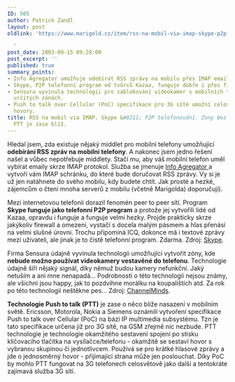 ```yaml
---
ID: 505
author: Patrick Zandl
layout: post
oldlink: 'https://www.marigold.cz/item/rss-na-mobil-via-imap-skype-p2p-telefonovani-zony-bez-videotelefonu-ptt-je-zase-bliz

  '
post_date: 2003-09-15 09:28:00
post_excerpt: ''
published: true
summary_points:
- Info Agregator umožňuje odebírat RSS zprávy na mobilu přes IMAP emailovou schránku.
- Skype, P2P telefonní program od tvůrců Kazaa, funguje dobře i přes firewally.
- Sensura vyvinula technologii pro zablokování videokamer v mobilních telefonech v
  určitých zónách.
- Push to talk over Cellular (PoC) specifikace pro 3G sítě umožní celosvětové PTT
  hovory.
title: RSS na mobil via IMAP. Skype &#8211; P2P telefonování. Zony bez videotelefonů.
  PTT je zase blíž.
---
```


<p>
Hledal jsem, zda existuje nějaký middlet pro mobilní telefony umožňující <STRONG>odebírání RSS zpráv na mobilní telefony</STRONG>. A nakonec jsem jedno řešení našel a vůbec nepotřebuje middlety. Stačí mu, aby váš mobilní telefon uměl vybírat emaily skrze IMAP protokol. Služba se jmenuje <A href="http://rss.blogstreet.com/" target=_blank>Info Agregator </A>a vytvoří vám IMAP schránku, do které bude doručovat RSS zprávy. Vy si je už jen natáhnete do svého mobilu, kdy budete chtít. Jak prosté&#160;a hezké, zájemcům o čtení mnoha serverů z mobilu (včetně Marigolda) doporučuji).</p>

<p>
Mezi internetovou telefonii dorazil fenomén peer to peer sítí. Program <STRONG>Skype funguje jako telefonní P2P program</STRONG> a protože jej vytvořili lidé od Kazaa, opravdu i funguje a funguje velmi hezky. Projde prakticky skrze jakýkoliv firewall a omezení, vystačí s docela malým pásmem a hlas přenásí na velmi slušné úrovni. Trochu připomíná ICQ, dokonce má i textové zprávy mezi uživateli, ale jinak je to čistě telefonní program. Zdarma. Zdroj: <A href="http://www.skype.com/" target=_blank>Skype</A>.</p>

<p>
Firma Sensura údajně vyvinula technologii umožňující vytvořit zóny, kde <STRONG>nebude možno používat videokamery vestavěné do telefonu</STRONG>. Technologie údajně šíří nějaký signál, díky němuž budou kamery nefunkční. Jaký netuším a ani mne nenapadá... Podrobnosti o této technologii nejsou známy, ale všichni jsou happy, jak to pozdvihne morálku na koupalištích atd. Za rok po této technologii neštěkne pes... Zdroj: <A href="http://www.channelminds.com/article.php3?id_article=1040" target=_blank>ChannelMinds</A>.</p>

<p>
<STRONG>Technologie Push to talk (PTT)</STRONG> je zase o něco blíže nasazení v mobilním světě. Ericsson, Motorola, Nokia a Siemens oznámili vytvoření specifikace Push to talk over Cellular (PoC) na bázi IP multimedia subsystému. Tzn je tato specifikace určena již pro 3G sítě, na GSM zřejmě nic nezbude. PTT technologie je technologie okamžitého sestavení spojení po stisku klíčovacího tlačítka na vysílačce/telefonu - okamžitě se sestaví hovor s vybranou skupinou či jednotlivcem. Používá se pro krátké hlasové zprávy a jde o jednosměrný hovor - přijímající strana může jen poslouchat. Díky PoC by mohlo PTT fungovat na 3G telefonech celosvětově jako další a tentokráte zajímavá služba 3G sítí.</p>